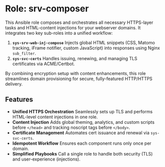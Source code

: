 # Role: srv-composer

This Ansible role composes and orchestrates all necessary HTTPS-layer tasks and HTML-content injections for your webserver domains. It integrates two key sub-roles into a unified workflow:

1. **`sys-srv-web-inj-compose`**
   Injects global HTML snippets (CSS, Matomo tracking, iFrame notifier, custom JavaScript) into responses using Nginx `sub_filter`.
2. **`sys-svc-certs`**
   Handles issuing, renewing, and managing TLS certificates via ACME/Certbot.

By combining encryption setup with content enhancements, this role streamlines domain provisioning for secure, fully-featured HTTP/HTTPS delivery.

## Features

* **Unified HTTPS Orchestration**
  Seamlessly sets up TLS and performs HTML-level content injections in one role.
* **Content Injection**
  Adds global theming, analytics, and custom scripts before `</head>` and tracking noscript tags before `</body>`.
* **Certificate Management**
  Automates cert issuance and renewal via `sys-svc-certs`.
* **Idempotent Workflow**
  Ensures each component runs only once per domain.
* **Simplified Playbooks**
  Call a single role to handle both security (TLS) and user-experience (injections).
